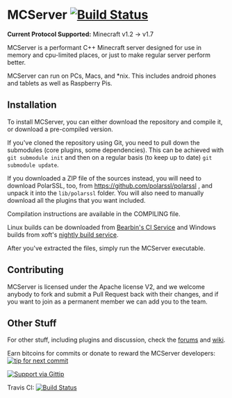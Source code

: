 MCServer [![Build Status](https://travis-ci.org/mc-server/MCServer.png?branch=master)](https://travis-ci.org/mc-server/MCServer)
========

**Current Protocol Supported:** Minecraft v1.2 -> v1.7

MCServer is a performant C++ Minecraft server designed for use in memory and cpu-limited places, or just to make regular server perform better.

MCServer can run on PCs, Macs, and *nix. This includes android phones and tablets as well as Raspberry Pis. 

Installation
------------

To install MCServer, you can either download the repository and compile it, or download a pre-compiled version.

If you've cloned the repository using Git, you need to pull down the submodules (core plugins, some dependencies). This can be achieved with `git submodule init` and then on a regular basis (to keep up to date) `git submodule update`.

If you downloaded a ZIP file of the sources instead, you will need to download PolarSSL, too, from https://github.com/polarssl/polarssl , and unpack it into the `lib/polarssl` folder. You will also need to manually download all the plugins that you want included.

Compilation instructions are available in the COMPILING file.

Linux builds can be downloaded from [Bearbin's CI Service](http://ci.bearbin.net) and Windows builds from xoft's [nightly build service](http://mc-server.xoft.cz).

After you've extracted the files, simply run the MCServer executable.

Contributing
------------

MCServer is licensed under the Apache license V2, and we welcome anybody to fork and submit a Pull Request back with their changes, and if you want to join as a permanent member we can add you to the team.

Other Stuff
-----------

For other stuff, including plugins and discussion, check the [forums](http://forum.mc-server.org) and [wiki](http://wiki.mc-server.org/).

Earn bitcoins for commits or donate to reward the MCServer developers: [![tip for next commit](http://tip4commit.com/projects/74.svg)](http://tip4commit.com/projects/74)

[![Support via Gittip](http://img.shields.io/gittip/mc-server.svg)](https://www.gittip.com/on/github/mc-server/)

Travis CI: [![Build Status](https://travis-ci.org/mc-server/MCServer.png?branch=master)](https://travis-ci.org/mc-server/MCServer)

